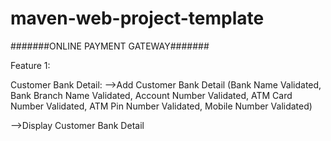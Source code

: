 # maven-web-project-template

#######ONLINE PAYMENT GATEWAY#######

Feature 1:

Customer Bank Detail:
-->Add Customer Bank Detail (Bank Name Validated, Bank Branch Name Validated, Account Number Validated, ATM Card Number Validated, ATM Pin Number Validated, Mobile Number Validated)

-->Display Customer Bank Detail

